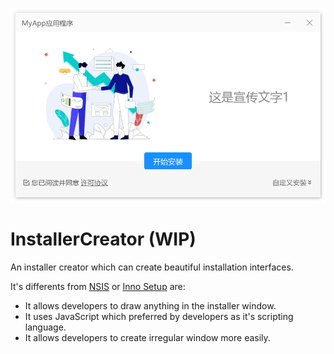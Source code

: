 ![](./Doc/banner.png)

# InstallerCreator (WIP)

An installer creator which can create beautiful installation interfaces.

It's differents from [NSIS]() or [Inno Setup]() are:

- It allows developers to draw anything in the installer window.
- It uses JavaScript which preferred by developers as it's scripting language.
- It allows developers to create irregular window more easily.
